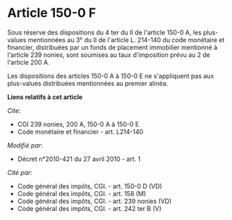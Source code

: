 # Article 150-0 F

Sous réserve des dispositions du 4 ter du II de l'article 150-0 A, les plus-values mentionnées au 3° du II de l'article L.
214-140 du code monétaire et financier, distribuées par un fonds de placement immobilier mentionné à l'article 239 nonies,
sont soumises au taux d'imposition prévu au 2 de l'article 200 A.

Les dispositions des articles 150-0 A à 150-0 E ne s'appliquent pas aux plus-values distribuées mentionnées au premier
alinéa.

**Liens relatifs à cet article**

_Cite_:

  - CGI 239 nonies, 200 A, 150-0 A à 150-0 E
  - Code monétaire et financier - art. L214-140

_Modifié par_:

  - Décret n°2010-421  du 27 avril 2010 - art. 1

_Cité par_:

  - Code général des impôts, CGI. - art. 150-0 D (VD)
  - Code général des impôts, CGI. - art. 158 (M)
  - Code général des impôts, CGI. - art. 239 nonies (VD)
  - Code général des impôts, CGI. - art. 242 ter B (V)
